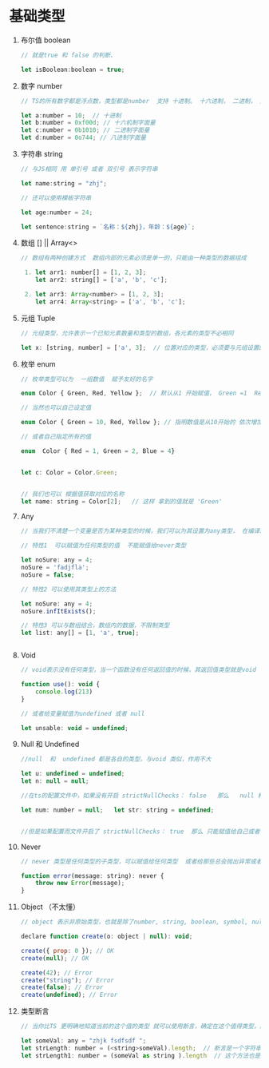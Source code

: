 # 基础类型

1. 布尔值 boolean

   ```javascript
   // 就是true 和 false 的判断、
   
   let isBoolean:boolean = true;
   ```

   

2. 数字 number

   ```javascript
   // TS的所有数字都是浮点数，类型都是number  支持 十进制。 十六进制， 二进制， 八进制字面量
   
   let a:number = 10;  // 十进制
   let b:number = 0xf00d; // 十六机制字面量
   let c:number = 0b1010; // 二进制字面量
   let d:number = 0o744; // 八进制字面量
   ```



3. 字符串 string

   ```javascript
   // 与JS相同 用 单引号 或者 双引号 表示字符串
   
   let name:string = "zhj";
   
   // 还可以使用模板字符串
   
   let age:number = 24;
   
   let sentence:string = `名称：${zhj}，年龄：${age}`;
   
   ```



4. 数组 [] ||  Array<>

   ```javascript
   // 数组有两种创建方式  数组内部的元素必须是单一的，只能由一种类型的数据组成
   
    1. let arr1: number[] = [1, 2, 3];
       let arr2: string[] = ['a', 'b', 'c'];
   
    2. let arr3: Array<number> = [1, 2, 3];
       let arr4: Array<string> = ['a', 'b', 'c'];
   
   ```



5. 元组 Tuple

   ```javascript
   // 元组类型，允许表示一个已知元素数量和类型的数组，各元素的类型不必相同
   
   let x: [string, number] = ['a', 3];  // 位置对应的类型，必须要与元组设置的对应的类型相同
   
   ```



6. 枚举 enum

   ```javascript
   // 枚举类型可以为  一组数值  赋予友好的名字
   
   enum Color { Green, Red, Yellow };  // 默认从1 开始赋值， Green =1  Red =2  Yellow = 3
   
   // 当然也可以自己设定值
   
   enum Color { Green = 10, Red, Yellow }; // 指明数值是从10开始的 依次增加
   
   // 或者自己指定所有的值
   
   enum  Color { Red = 1, Green = 2, Blue = 4}
   
   
   let c: Color = Color.Green;
   
   
   // 我们也可以 根据值获取对应的名称
   let name: string = Color[2];   // 这样 拿到的值就是 'Green'
   ```

   

6. Any 

   ```javascript
   // 当我们不清楚一个变量是否为某种类型的时候，我们可以为其设置为any类型， 在编译的时候，可选择的包含或者移除类型检查
   
   // 特性1  可以赋值为任何类型的值  不能赋值给never类型
   
   let noSure: any = 4;
   noSure = 'fadjfla';
   noSure = false;
   
   // 特性2 可以使用其类型上的方法
   
   let noSure: any = 4;
   noSure.infItExists();
   
   // 特性3 可以与数组结合，数组内的数据，不限制类型
   let list: any[] = [1, 'a', true];
   
   
   
   ```

   

7. Void

   ```javascript
   // void表示没有任何类型，当一个函数没有任何返回值的时候，其返回值类型就是void
   
   function use(): void {
       console.log(213)
   }
   
   // 或者给变量赋值为undefined 或者 null
   
   let unsable: void = undefined;
   ```



8. Null 和 Undefined

   ```javascript
   //null  和  undefined 都是各自的类型，与void 类似，作用不大
   
   let u: undefined = undefined;
   let n: null = null;
   
   //在ts的配置文件中，如果没有开启 strictNullChecks： false   那么   null 和 undefined 可以复制给任何变量，都是允许的
   
   let num: number = null;   let str: string = undefined;
   
   
   //但是如果配置而文件开启了 strictNullChecks： true  那么 只能赋值给自己或者void
   ```

   

9. Never

   ```javascript
   // never 类型是任何类型的子类型，可以赋值给任何类型  或者给那些总会抛出异常或者根本就不会有返回值的函数表达式
   
   function error(message: string): never {
       throw new Error(message);
   }
   ```



10. Object （不太懂）

    ```javascript
    // object 表示非原始类型，也就是除了number, string, boolean, symbol, null, 和 undefined 之外的类型
    
    declare function create(o: object | null): void;
    
    create({ prop: 0 }); // OK
    create(null); // OK
    
    create(42); // Error
    create("string"); // Error
    create(false); // Error
    create(undefined); // Error
    ```



11. 类型断言

    ```javascript
    // 当你比TS 更明确地知道当前的这个值的类型 就可以使用断言，确定在这个值得类型，跳过编译阶段的检查
    
    let someVal: any = "zhjk fsdfsdf ";
    let strLength: number = (<string>someVal).length;  // 断言是一个字符串类型，然后使用其.length的属性
    let strLength1: number = (someVal as string ).length  // 这个方法也是可以的
    ```

    